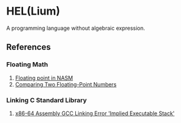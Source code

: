 # HEL(Lium) #

A programming language without algebraic expression.

## References ##

### Floating Math ###
1. [Floating point in NASM](https://gist.github.com/nikAizuddin/c2d5cfad8c6abe5bd2ed)
2. [Comparing Two Floating-Point Numbers](https://embeddeduse.com/2019/08/26/qt-compare-two-floats/)

### Linking C Standard Library ###
1. [x86-64 Assembly GCC Linking Error 'Implied Executable Stack' ](https://www.reddit.com/r/learnprogramming/comments/1asvy5h/x8664_assembly_gcc_linking_error_implied/?rdt=54268)
